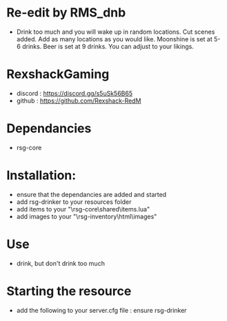 # Re-edit by RMS_dnb
- Drink too much and you will wake up in random locations.  Cut scenes added.  Add as many locations as you would like. Moonshine is set at 5-6 drinks.  Beer is set at 9 drinks.  You can adjust to your likings.

# RexshackGaming
- discord : https://discord.gg/s5uSk56B65
- github : https://github.com/Rexshack-RedM

# Dependancies
- rsg-core

# Installation:
- ensure that the dependancies are added and started
- add rsg-drinker to your resources folder
- add items to your "\rsg-core\shared\items.lua"
- add images to your "\rsg-inventory\html\images"

# Use
- drink, but don't drink too much

# Starting the resource
- add the following to your server.cfg file : ensure rsg-drinker